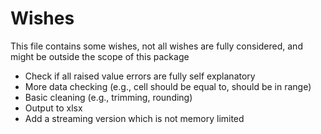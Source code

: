 
# Wishes

This file contains some wishes, not all wishes are fully considered, and might be outside the scope of this package

- Check if all raised value errors are fully self explanatory
- More data checking (e.g., cell should be equal to, should be in range)
- Basic cleaning (e.g., trimming, rounding)
- Output to xlsx
- Add a streaming version which is not memory limited


